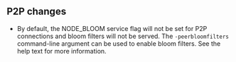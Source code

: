 P2P changes
-------------------------
- By default, the NODE_BLOOM service flag will not be set for P2P connections
  and bloom filters will not be served. The `-peerbloomfilters` command-line
  argument can be used to enable bloom filters. See the help text for more
  information.

